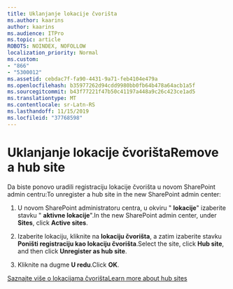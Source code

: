 ```yaml
---
title: Uklanjanje lokacije čvorišta
ms.author: kaarins
author: kaarins
ms.audience: ITPro
ms.topic: article
ROBOTS: NOINDEX, NOFOLLOW
localization_priority: Normal
ms.custom:
- "866"
- "5300012"
ms.assetid: cebdac7f-fa90-4431-9a71-feb4104e479a
ms.openlocfilehash: b35977262d94cdd9980bb0fb64b478a64acb1a5f
ms.sourcegitcommit: b43f77221f47b50c41197a448a9c26c423ce1ad5
ms.translationtype: MT
ms.contentlocale: sr-Latn-RS
ms.lasthandoff: 11/15/2019
ms.locfileid: "37768598"
---
```

# <a name="remove-a-hub-site"></a><span data-ttu-id="0bcca-102">Uklanjanje lokacije čvorišta</span><span class="sxs-lookup"><span data-stu-id="0bcca-102">Remove a hub site</span></span>

<span data-ttu-id="0bcca-103">Da biste ponovo uradili registraciju lokacije čvorišta u novom SharePoint admin centru:</span><span class="sxs-lookup"><span data-stu-id="0bcca-103">To unregister a hub site in the new SharePoint admin center:</span></span>
  
1. <span data-ttu-id="0bcca-104">U novom SharePoint administratoru centra, u okviru " **lokacije**" izaberite stavku " **aktivne lokacije**".</span><span class="sxs-lookup"><span data-stu-id="0bcca-104">In the new SharePoint admin center, under **Sites**, click **Active sites**.</span></span>

2. <span data-ttu-id="0bcca-105">Izaberite lokaciju, kliknite na **lokaciju čvorišta**, a zatim izaberite stavku **Poništi registraciju kao lokaciju čvorišta**.</span><span class="sxs-lookup"><span data-stu-id="0bcca-105">Select the site, click **Hub site**, and then click **Unregister as hub site**.</span></span>

3. <span data-ttu-id="0bcca-106">Kliknite na dugme **U redu**.</span><span class="sxs-lookup"><span data-stu-id="0bcca-106">Click **OK**.</span></span>

[<span data-ttu-id="0bcca-107">Saznajte više o lokacijama čvorišta</span><span class="sxs-lookup"><span data-stu-id="0bcca-107">Learn more about hub sites</span></span>](https://support.office.com/article/what-is-a-sharepoint-hub-site-fe26ae84-14b7-45b6-a6d1-948b3966427f)
  